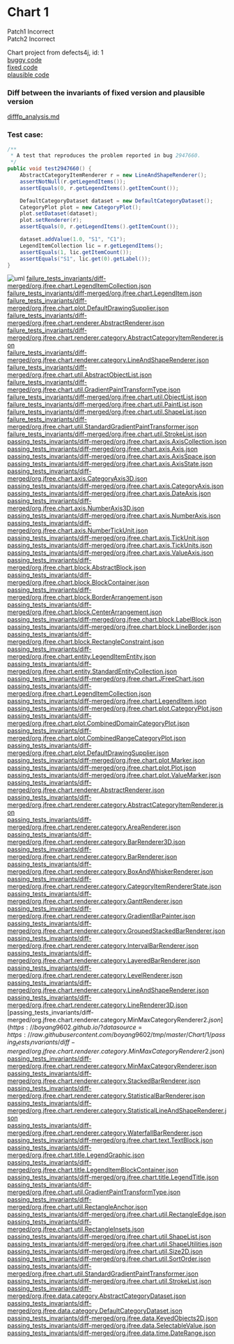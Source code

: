 # Chart 1
Patch1 Incorrect  
Patch2 Incorrect  

Chart project from defects4j, id: 1  
[buggy code](./codes/_buggy.md)  
[fixed code](./codes/_fixed.md)  
[plausible code](./codes/_plausible.md)  
### Diff between the invariants of fixed version and plausible version
[difffp_analysis.md](./difffp_analysis.md)  
### Test case:
```java
/**
 * A test that reproduces the problem reported in bug 2947660.
 */
public void test2947660() {
    AbstractCategoryItemRenderer r = new LineAndShapeRenderer();
    assertNotNull(r.getLegendItems());
    assertEquals(0, r.getLegendItems().getItemCount());

    DefaultCategoryDataset dataset = new DefaultCategoryDataset();
    CategoryPlot plot = new CategoryPlot();
    plot.setDataset(dataset);
    plot.setRenderer(r);
    assertEquals(0, r.getLegendItems().getItemCount());

    dataset.addValue(1.0, "S1", "C1");
    LegendItemCollection lic = r.getLegendItems();
    assertEquals(1, lic.getItemCount());
    assertEquals("S1", lic.get(0).getLabel());
}
```
![uml](http://www.plantuml.com/plantuml/proxy?src=https://raw.githubusercontent.com/boyang9602/APR_resources/master/Chart/1/umls/test2947660.puml?t=2)
[failure_tests_invariants/diff-merged/org.jfree.chart.LegendItemCollection.json](https://boyang9602.github.io/?datasource=https://raw.githubusercontent.com/boyang9602/tmp/master/Chart/1/failure_tests_invariants/diff-merged/org.jfree.chart.LegendItemCollection.json)  
[failure_tests_invariants/diff-merged/org.jfree.chart.LegendItem.json](https://boyang9602.github.io/?datasource=https://raw.githubusercontent.com/boyang9602/tmp/master/Chart/1/failure_tests_invariants/diff-merged/org.jfree.chart.LegendItem.json)  
[failure_tests_invariants/diff-merged/org.jfree.chart.plot.DefaultDrawingSupplier.json](https://boyang9602.github.io/?datasource=https://raw.githubusercontent.com/boyang9602/tmp/master/Chart/1/failure_tests_invariants/diff-merged/org.jfree.chart.plot.DefaultDrawingSupplier.json)  
[failure_tests_invariants/diff-merged/org.jfree.chart.renderer.AbstractRenderer.json](https://boyang9602.github.io/?datasource=https://raw.githubusercontent.com/boyang9602/tmp/master/Chart/1/failure_tests_invariants/diff-merged/org.jfree.chart.renderer.AbstractRenderer.json)  
[failure_tests_invariants/diff-merged/org.jfree.chart.renderer.category.AbstractCategoryItemRenderer.json](https://boyang9602.github.io/?datasource=https://raw.githubusercontent.com/boyang9602/tmp/master/Chart/1/failure_tests_invariants/diff-merged/org.jfree.chart.renderer.category.AbstractCategoryItemRenderer.json)  
[failure_tests_invariants/diff-merged/org.jfree.chart.renderer.category.LineAndShapeRenderer.json](https://boyang9602.github.io/?datasource=https://raw.githubusercontent.com/boyang9602/tmp/master/Chart/1/failure_tests_invariants/diff-merged/org.jfree.chart.renderer.category.LineAndShapeRenderer.json)  
[failure_tests_invariants/diff-merged/org.jfree.chart.util.AbstractObjectList.json](https://boyang9602.github.io/?datasource=https://raw.githubusercontent.com/boyang9602/tmp/master/Chart/1/failure_tests_invariants/diff-merged/org.jfree.chart.util.AbstractObjectList.json)  
[failure_tests_invariants/diff-merged/org.jfree.chart.util.GradientPaintTransformType.json](https://boyang9602.github.io/?datasource=https://raw.githubusercontent.com/boyang9602/tmp/master/Chart/1/failure_tests_invariants/diff-merged/org.jfree.chart.util.GradientPaintTransformType.json)  
[failure_tests_invariants/diff-merged/org.jfree.chart.util.ObjectList.json](https://boyang9602.github.io/?datasource=https://raw.githubusercontent.com/boyang9602/tmp/master/Chart/1/failure_tests_invariants/diff-merged/org.jfree.chart.util.ObjectList.json)  
[failure_tests_invariants/diff-merged/org.jfree.chart.util.PaintList.json](https://boyang9602.github.io/?datasource=https://raw.githubusercontent.com/boyang9602/tmp/master/Chart/1/failure_tests_invariants/diff-merged/org.jfree.chart.util.PaintList.json)  
[failure_tests_invariants/diff-merged/org.jfree.chart.util.ShapeList.json](https://boyang9602.github.io/?datasource=https://raw.githubusercontent.com/boyang9602/tmp/master/Chart/1/failure_tests_invariants/diff-merged/org.jfree.chart.util.ShapeList.json)  
[failure_tests_invariants/diff-merged/org.jfree.chart.util.StandardGradientPaintTransformer.json](https://boyang9602.github.io/?datasource=https://raw.githubusercontent.com/boyang9602/tmp/master/Chart/1/failure_tests_invariants/diff-merged/org.jfree.chart.util.StandardGradientPaintTransformer.json)  
[failure_tests_invariants/diff-merged/org.jfree.chart.util.StrokeList.json](https://boyang9602.github.io/?datasource=https://raw.githubusercontent.com/boyang9602/tmp/master/Chart/1/failure_tests_invariants/diff-merged/org.jfree.chart.util.StrokeList.json)  
[passing_tests_invariants/diff-merged/org.jfree.chart.axis.AxisCollection.json](https://boyang9602.github.io/?datasource=https://raw.githubusercontent.com/boyang9602/tmp/master/Chart/1/passing_tests_invariants/diff-merged/org.jfree.chart.axis.AxisCollection.json)  
[passing_tests_invariants/diff-merged/org.jfree.chart.axis.Axis.json](https://boyang9602.github.io/?datasource=https://raw.githubusercontent.com/boyang9602/tmp/master/Chart/1/passing_tests_invariants/diff-merged/org.jfree.chart.axis.Axis.json)  
[passing_tests_invariants/diff-merged/org.jfree.chart.axis.AxisSpace.json](https://boyang9602.github.io/?datasource=https://raw.githubusercontent.com/boyang9602/tmp/master/Chart/1/passing_tests_invariants/diff-merged/org.jfree.chart.axis.AxisSpace.json)  
[passing_tests_invariants/diff-merged/org.jfree.chart.axis.AxisState.json](https://boyang9602.github.io/?datasource=https://raw.githubusercontent.com/boyang9602/tmp/master/Chart/1/passing_tests_invariants/diff-merged/org.jfree.chart.axis.AxisState.json)  
[passing_tests_invariants/diff-merged/org.jfree.chart.axis.CategoryAxis3D.json](https://boyang9602.github.io/?datasource=https://raw.githubusercontent.com/boyang9602/tmp/master/Chart/1/passing_tests_invariants/diff-merged/org.jfree.chart.axis.CategoryAxis3D.json)  
[passing_tests_invariants/diff-merged/org.jfree.chart.axis.CategoryAxis.json](https://boyang9602.github.io/?datasource=https://raw.githubusercontent.com/boyang9602/tmp/master/Chart/1/passing_tests_invariants/diff-merged/org.jfree.chart.axis.CategoryAxis.json)  
[passing_tests_invariants/diff-merged/org.jfree.chart.axis.DateAxis.json](https://boyang9602.github.io/?datasource=https://raw.githubusercontent.com/boyang9602/tmp/master/Chart/1/passing_tests_invariants/diff-merged/org.jfree.chart.axis.DateAxis.json)  
[passing_tests_invariants/diff-merged/org.jfree.chart.axis.NumberAxis3D.json](https://boyang9602.github.io/?datasource=https://raw.githubusercontent.com/boyang9602/tmp/master/Chart/1/passing_tests_invariants/diff-merged/org.jfree.chart.axis.NumberAxis3D.json)  
[passing_tests_invariants/diff-merged/org.jfree.chart.axis.NumberAxis.json](https://boyang9602.github.io/?datasource=https://raw.githubusercontent.com/boyang9602/tmp/master/Chart/1/passing_tests_invariants/diff-merged/org.jfree.chart.axis.NumberAxis.json)  
[passing_tests_invariants/diff-merged/org.jfree.chart.axis.NumberTickUnit.json](https://boyang9602.github.io/?datasource=https://raw.githubusercontent.com/boyang9602/tmp/master/Chart/1/passing_tests_invariants/diff-merged/org.jfree.chart.axis.NumberTickUnit.json)  
[passing_tests_invariants/diff-merged/org.jfree.chart.axis.TickUnit.json](https://boyang9602.github.io/?datasource=https://raw.githubusercontent.com/boyang9602/tmp/master/Chart/1/passing_tests_invariants/diff-merged/org.jfree.chart.axis.TickUnit.json)  
[passing_tests_invariants/diff-merged/org.jfree.chart.axis.TickUnits.json](https://boyang9602.github.io/?datasource=https://raw.githubusercontent.com/boyang9602/tmp/master/Chart/1/passing_tests_invariants/diff-merged/org.jfree.chart.axis.TickUnits.json)  
[passing_tests_invariants/diff-merged/org.jfree.chart.axis.ValueAxis.json](https://boyang9602.github.io/?datasource=https://raw.githubusercontent.com/boyang9602/tmp/master/Chart/1/passing_tests_invariants/diff-merged/org.jfree.chart.axis.ValueAxis.json)  
[passing_tests_invariants/diff-merged/org.jfree.chart.block.AbstractBlock.json](https://boyang9602.github.io/?datasource=https://raw.githubusercontent.com/boyang9602/tmp/master/Chart/1/passing_tests_invariants/diff-merged/org.jfree.chart.block.AbstractBlock.json)  
[passing_tests_invariants/diff-merged/org.jfree.chart.block.BlockContainer.json](https://boyang9602.github.io/?datasource=https://raw.githubusercontent.com/boyang9602/tmp/master/Chart/1/passing_tests_invariants/diff-merged/org.jfree.chart.block.BlockContainer.json)  
[passing_tests_invariants/diff-merged/org.jfree.chart.block.BorderArrangement.json](https://boyang9602.github.io/?datasource=https://raw.githubusercontent.com/boyang9602/tmp/master/Chart/1/passing_tests_invariants/diff-merged/org.jfree.chart.block.BorderArrangement.json)  
[passing_tests_invariants/diff-merged/org.jfree.chart.block.CenterArrangement.json](https://boyang9602.github.io/?datasource=https://raw.githubusercontent.com/boyang9602/tmp/master/Chart/1/passing_tests_invariants/diff-merged/org.jfree.chart.block.CenterArrangement.json)  
[passing_tests_invariants/diff-merged/org.jfree.chart.block.LabelBlock.json](https://boyang9602.github.io/?datasource=https://raw.githubusercontent.com/boyang9602/tmp/master/Chart/1/passing_tests_invariants/diff-merged/org.jfree.chart.block.LabelBlock.json)  
[passing_tests_invariants/diff-merged/org.jfree.chart.block.LineBorder.json](https://boyang9602.github.io/?datasource=https://raw.githubusercontent.com/boyang9602/tmp/master/Chart/1/passing_tests_invariants/diff-merged/org.jfree.chart.block.LineBorder.json)  
[passing_tests_invariants/diff-merged/org.jfree.chart.block.RectangleConstraint.json](https://boyang9602.github.io/?datasource=https://raw.githubusercontent.com/boyang9602/tmp/master/Chart/1/passing_tests_invariants/diff-merged/org.jfree.chart.block.RectangleConstraint.json)  
[passing_tests_invariants/diff-merged/org.jfree.chart.entity.LegendItemEntity.json](https://boyang9602.github.io/?datasource=https://raw.githubusercontent.com/boyang9602/tmp/master/Chart/1/passing_tests_invariants/diff-merged/org.jfree.chart.entity.LegendItemEntity.json)  
[passing_tests_invariants/diff-merged/org.jfree.chart.entity.StandardEntityCollection.json](https://boyang9602.github.io/?datasource=https://raw.githubusercontent.com/boyang9602/tmp/master/Chart/1/passing_tests_invariants/diff-merged/org.jfree.chart.entity.StandardEntityCollection.json)  
[passing_tests_invariants/diff-merged/org.jfree.chart.JFreeChart.json](https://boyang9602.github.io/?datasource=https://raw.githubusercontent.com/boyang9602/tmp/master/Chart/1/passing_tests_invariants/diff-merged/org.jfree.chart.JFreeChart.json)  
[passing_tests_invariants/diff-merged/org.jfree.chart.LegendItemCollection.json](https://boyang9602.github.io/?datasource=https://raw.githubusercontent.com/boyang9602/tmp/master/Chart/1/passing_tests_invariants/diff-merged/org.jfree.chart.LegendItemCollection.json)  
[passing_tests_invariants/diff-merged/org.jfree.chart.LegendItem.json](https://boyang9602.github.io/?datasource=https://raw.githubusercontent.com/boyang9602/tmp/master/Chart/1/passing_tests_invariants/diff-merged/org.jfree.chart.LegendItem.json)  
[passing_tests_invariants/diff-merged/org.jfree.chart.plot.CategoryPlot.json](https://boyang9602.github.io/?datasource=https://raw.githubusercontent.com/boyang9602/tmp/master/Chart/1/passing_tests_invariants/diff-merged/org.jfree.chart.plot.CategoryPlot.json)  
[passing_tests_invariants/diff-merged/org.jfree.chart.plot.CombinedDomainCategoryPlot.json](https://boyang9602.github.io/?datasource=https://raw.githubusercontent.com/boyang9602/tmp/master/Chart/1/passing_tests_invariants/diff-merged/org.jfree.chart.plot.CombinedDomainCategoryPlot.json)  
[passing_tests_invariants/diff-merged/org.jfree.chart.plot.CombinedRangeCategoryPlot.json](https://boyang9602.github.io/?datasource=https://raw.githubusercontent.com/boyang9602/tmp/master/Chart/1/passing_tests_invariants/diff-merged/org.jfree.chart.plot.CombinedRangeCategoryPlot.json)  
[passing_tests_invariants/diff-merged/org.jfree.chart.plot.DefaultDrawingSupplier.json](https://boyang9602.github.io/?datasource=https://raw.githubusercontent.com/boyang9602/tmp/master/Chart/1/passing_tests_invariants/diff-merged/org.jfree.chart.plot.DefaultDrawingSupplier.json)  
[passing_tests_invariants/diff-merged/org.jfree.chart.plot.Marker.json](https://boyang9602.github.io/?datasource=https://raw.githubusercontent.com/boyang9602/tmp/master/Chart/1/passing_tests_invariants/diff-merged/org.jfree.chart.plot.Marker.json)  
[passing_tests_invariants/diff-merged/org.jfree.chart.plot.Plot.json](https://boyang9602.github.io/?datasource=https://raw.githubusercontent.com/boyang9602/tmp/master/Chart/1/passing_tests_invariants/diff-merged/org.jfree.chart.plot.Plot.json)  
[passing_tests_invariants/diff-merged/org.jfree.chart.plot.ValueMarker.json](https://boyang9602.github.io/?datasource=https://raw.githubusercontent.com/boyang9602/tmp/master/Chart/1/passing_tests_invariants/diff-merged/org.jfree.chart.plot.ValueMarker.json)  
[passing_tests_invariants/diff-merged/org.jfree.chart.renderer.AbstractRenderer.json](https://boyang9602.github.io/?datasource=https://raw.githubusercontent.com/boyang9602/tmp/master/Chart/1/passing_tests_invariants/diff-merged/org.jfree.chart.renderer.AbstractRenderer.json)  
[passing_tests_invariants/diff-merged/org.jfree.chart.renderer.category.AbstractCategoryItemRenderer.json](https://boyang9602.github.io/?datasource=https://raw.githubusercontent.com/boyang9602/tmp/master/Chart/1/passing_tests_invariants/diff-merged/org.jfree.chart.renderer.category.AbstractCategoryItemRenderer.json)  
[passing_tests_invariants/diff-merged/org.jfree.chart.renderer.category.AreaRenderer.json](https://boyang9602.github.io/?datasource=https://raw.githubusercontent.com/boyang9602/tmp/master/Chart/1/passing_tests_invariants/diff-merged/org.jfree.chart.renderer.category.AreaRenderer.json)  
[passing_tests_invariants/diff-merged/org.jfree.chart.renderer.category.BarRenderer3D.json](https://boyang9602.github.io/?datasource=https://raw.githubusercontent.com/boyang9602/tmp/master/Chart/1/passing_tests_invariants/diff-merged/org.jfree.chart.renderer.category.BarRenderer3D.json)  
[passing_tests_invariants/diff-merged/org.jfree.chart.renderer.category.BarRenderer.json](https://boyang9602.github.io/?datasource=https://raw.githubusercontent.com/boyang9602/tmp/master/Chart/1/passing_tests_invariants/diff-merged/org.jfree.chart.renderer.category.BarRenderer.json)  
[passing_tests_invariants/diff-merged/org.jfree.chart.renderer.category.BoxAndWhiskerRenderer.json](https://boyang9602.github.io/?datasource=https://raw.githubusercontent.com/boyang9602/tmp/master/Chart/1/passing_tests_invariants/diff-merged/org.jfree.chart.renderer.category.BoxAndWhiskerRenderer.json)  
[passing_tests_invariants/diff-merged/org.jfree.chart.renderer.category.CategoryItemRendererState.json](https://boyang9602.github.io/?datasource=https://raw.githubusercontent.com/boyang9602/tmp/master/Chart/1/passing_tests_invariants/diff-merged/org.jfree.chart.renderer.category.CategoryItemRendererState.json)  
[passing_tests_invariants/diff-merged/org.jfree.chart.renderer.category.GanttRenderer.json](https://boyang9602.github.io/?datasource=https://raw.githubusercontent.com/boyang9602/tmp/master/Chart/1/passing_tests_invariants/diff-merged/org.jfree.chart.renderer.category.GanttRenderer.json)  
[passing_tests_invariants/diff-merged/org.jfree.chart.renderer.category.GradientBarPainter.json](https://boyang9602.github.io/?datasource=https://raw.githubusercontent.com/boyang9602/tmp/master/Chart/1/passing_tests_invariants/diff-merged/org.jfree.chart.renderer.category.GradientBarPainter.json)  
[passing_tests_invariants/diff-merged/org.jfree.chart.renderer.category.GroupedStackedBarRenderer.json](https://boyang9602.github.io/?datasource=https://raw.githubusercontent.com/boyang9602/tmp/master/Chart/1/passing_tests_invariants/diff-merged/org.jfree.chart.renderer.category.GroupedStackedBarRenderer.json)  
[passing_tests_invariants/diff-merged/org.jfree.chart.renderer.category.IntervalBarRenderer.json](https://boyang9602.github.io/?datasource=https://raw.githubusercontent.com/boyang9602/tmp/master/Chart/1/passing_tests_invariants/diff-merged/org.jfree.chart.renderer.category.IntervalBarRenderer.json)  
[passing_tests_invariants/diff-merged/org.jfree.chart.renderer.category.LayeredBarRenderer.json](https://boyang9602.github.io/?datasource=https://raw.githubusercontent.com/boyang9602/tmp/master/Chart/1/passing_tests_invariants/diff-merged/org.jfree.chart.renderer.category.LayeredBarRenderer.json)  
[passing_tests_invariants/diff-merged/org.jfree.chart.renderer.category.LevelRenderer.json](https://boyang9602.github.io/?datasource=https://raw.githubusercontent.com/boyang9602/tmp/master/Chart/1/passing_tests_invariants/diff-merged/org.jfree.chart.renderer.category.LevelRenderer.json)  
[passing_tests_invariants/diff-merged/org.jfree.chart.renderer.category.LineAndShapeRenderer.json](https://boyang9602.github.io/?datasource=https://raw.githubusercontent.com/boyang9602/tmp/master/Chart/1/passing_tests_invariants/diff-merged/org.jfree.chart.renderer.category.LineAndShapeRenderer.json)  
[passing_tests_invariants/diff-merged/org.jfree.chart.renderer.category.LineRenderer3D.json](https://boyang9602.github.io/?datasource=https://raw.githubusercontent.com/boyang9602/tmp/master/Chart/1/passing_tests_invariants/diff-merged/org.jfree.chart.renderer.category.LineRenderer3D.json)  
[passing_tests_invariants/diff-merged/org.jfree.chart.renderer.category.MinMaxCategoryRenderer$2.json](https://boyang9602.github.io/?datasource=https://raw.githubusercontent.com/boyang9602/tmp/master/Chart/1/passing_tests_invariants/diff-merged/org.jfree.chart.renderer.category.MinMaxCategoryRenderer$2.json)  
[passing_tests_invariants/diff-merged/org.jfree.chart.renderer.category.MinMaxCategoryRenderer.json](https://boyang9602.github.io/?datasource=https://raw.githubusercontent.com/boyang9602/tmp/master/Chart/1/passing_tests_invariants/diff-merged/org.jfree.chart.renderer.category.MinMaxCategoryRenderer.json)  
[passing_tests_invariants/diff-merged/org.jfree.chart.renderer.category.StackedBarRenderer.json](https://boyang9602.github.io/?datasource=https://raw.githubusercontent.com/boyang9602/tmp/master/Chart/1/passing_tests_invariants/diff-merged/org.jfree.chart.renderer.category.StackedBarRenderer.json)  
[passing_tests_invariants/diff-merged/org.jfree.chart.renderer.category.StatisticalBarRenderer.json](https://boyang9602.github.io/?datasource=https://raw.githubusercontent.com/boyang9602/tmp/master/Chart/1/passing_tests_invariants/diff-merged/org.jfree.chart.renderer.category.StatisticalBarRenderer.json)  
[passing_tests_invariants/diff-merged/org.jfree.chart.renderer.category.StatisticalLineAndShapeRenderer.json](https://boyang9602.github.io/?datasource=https://raw.githubusercontent.com/boyang9602/tmp/master/Chart/1/passing_tests_invariants/diff-merged/org.jfree.chart.renderer.category.StatisticalLineAndShapeRenderer.json)  
[passing_tests_invariants/diff-merged/org.jfree.chart.renderer.category.WaterfallBarRenderer.json](https://boyang9602.github.io/?datasource=https://raw.githubusercontent.com/boyang9602/tmp/master/Chart/1/passing_tests_invariants/diff-merged/org.jfree.chart.renderer.category.WaterfallBarRenderer.json)  
[passing_tests_invariants/diff-merged/org.jfree.chart.text.TextBlock.json](https://boyang9602.github.io/?datasource=https://raw.githubusercontent.com/boyang9602/tmp/master/Chart/1/passing_tests_invariants/diff-merged/org.jfree.chart.text.TextBlock.json)  
[passing_tests_invariants/diff-merged/org.jfree.chart.title.LegendGraphic.json](https://boyang9602.github.io/?datasource=https://raw.githubusercontent.com/boyang9602/tmp/master/Chart/1/passing_tests_invariants/diff-merged/org.jfree.chart.title.LegendGraphic.json)  
[passing_tests_invariants/diff-merged/org.jfree.chart.title.LegendItemBlockContainer.json](https://boyang9602.github.io/?datasource=https://raw.githubusercontent.com/boyang9602/tmp/master/Chart/1/passing_tests_invariants/diff-merged/org.jfree.chart.title.LegendItemBlockContainer.json)  
[passing_tests_invariants/diff-merged/org.jfree.chart.title.LegendTitle.json](https://boyang9602.github.io/?datasource=https://raw.githubusercontent.com/boyang9602/tmp/master/Chart/1/passing_tests_invariants/diff-merged/org.jfree.chart.title.LegendTitle.json)  
[passing_tests_invariants/diff-merged/org.jfree.chart.util.GradientPaintTransformType.json](https://boyang9602.github.io/?datasource=https://raw.githubusercontent.com/boyang9602/tmp/master/Chart/1/passing_tests_invariants/diff-merged/org.jfree.chart.util.GradientPaintTransformType.json)  
[passing_tests_invariants/diff-merged/org.jfree.chart.util.RectangleAnchor.json](https://boyang9602.github.io/?datasource=https://raw.githubusercontent.com/boyang9602/tmp/master/Chart/1/passing_tests_invariants/diff-merged/org.jfree.chart.util.RectangleAnchor.json)  
[passing_tests_invariants/diff-merged/org.jfree.chart.util.RectangleEdge.json](https://boyang9602.github.io/?datasource=https://raw.githubusercontent.com/boyang9602/tmp/master/Chart/1/passing_tests_invariants/diff-merged/org.jfree.chart.util.RectangleEdge.json)  
[passing_tests_invariants/diff-merged/org.jfree.chart.util.RectangleInsets.json](https://boyang9602.github.io/?datasource=https://raw.githubusercontent.com/boyang9602/tmp/master/Chart/1/passing_tests_invariants/diff-merged/org.jfree.chart.util.RectangleInsets.json)  
[passing_tests_invariants/diff-merged/org.jfree.chart.util.ShapeList.json](https://boyang9602.github.io/?datasource=https://raw.githubusercontent.com/boyang9602/tmp/master/Chart/1/passing_tests_invariants/diff-merged/org.jfree.chart.util.ShapeList.json)  
[passing_tests_invariants/diff-merged/org.jfree.chart.util.ShapeUtilities.json](https://boyang9602.github.io/?datasource=https://raw.githubusercontent.com/boyang9602/tmp/master/Chart/1/passing_tests_invariants/diff-merged/org.jfree.chart.util.ShapeUtilities.json)  
[passing_tests_invariants/diff-merged/org.jfree.chart.util.Size2D.json](https://boyang9602.github.io/?datasource=https://raw.githubusercontent.com/boyang9602/tmp/master/Chart/1/passing_tests_invariants/diff-merged/org.jfree.chart.util.Size2D.json)  
[passing_tests_invariants/diff-merged/org.jfree.chart.util.SortOrder.json](https://boyang9602.github.io/?datasource=https://raw.githubusercontent.com/boyang9602/tmp/master/Chart/1/passing_tests_invariants/diff-merged/org.jfree.chart.util.SortOrder.json)  
[passing_tests_invariants/diff-merged/org.jfree.chart.util.StandardGradientPaintTransformer.json](https://boyang9602.github.io/?datasource=https://raw.githubusercontent.com/boyang9602/tmp/master/Chart/1/passing_tests_invariants/diff-merged/org.jfree.chart.util.StandardGradientPaintTransformer.json)  
[passing_tests_invariants/diff-merged/org.jfree.chart.util.StrokeList.json](https://boyang9602.github.io/?datasource=https://raw.githubusercontent.com/boyang9602/tmp/master/Chart/1/passing_tests_invariants/diff-merged/org.jfree.chart.util.StrokeList.json)  
[passing_tests_invariants/diff-merged/org.jfree.data.category.AbstractCategoryDataset.json](https://boyang9602.github.io/?datasource=https://raw.githubusercontent.com/boyang9602/tmp/master/Chart/1/passing_tests_invariants/diff-merged/org.jfree.data.category.AbstractCategoryDataset.json)  
[passing_tests_invariants/diff-merged/org.jfree.data.category.DefaultCategoryDataset.json](https://boyang9602.github.io/?datasource=https://raw.githubusercontent.com/boyang9602/tmp/master/Chart/1/passing_tests_invariants/diff-merged/org.jfree.data.category.DefaultCategoryDataset.json)  
[passing_tests_invariants/diff-merged/org.jfree.data.KeyedObjects2D.json](https://boyang9602.github.io/?datasource=https://raw.githubusercontent.com/boyang9602/tmp/master/Chart/1/passing_tests_invariants/diff-merged/org.jfree.data.KeyedObjects2D.json)  
[passing_tests_invariants/diff-merged/org.jfree.data.SelectableValue.json](https://boyang9602.github.io/?datasource=https://raw.githubusercontent.com/boyang9602/tmp/master/Chart/1/passing_tests_invariants/diff-merged/org.jfree.data.SelectableValue.json)  
[passing_tests_invariants/diff-merged/org.jfree.data.time.DateRange.json](https://boyang9602.github.io/?datasource=https://raw.githubusercontent.com/boyang9602/tmp/master/Chart/1/passing_tests_invariants/diff-merged/org.jfree.data.time.DateRange.json)  
